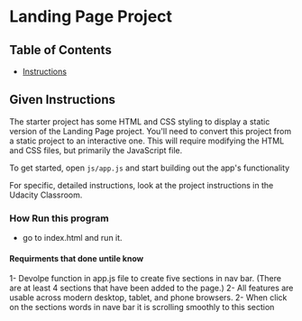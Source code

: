 # Landing Page Project

## Table of Contents

* [Instructions](#instructions)

## Given Instructions

The starter project has some HTML and CSS styling to display a static version of the Landing Page project. You'll need to convert this project from a static project to an interactive one. This will require modifying the HTML and CSS files, but primarily the JavaScript file.

To get started, open `js/app.js` and start building out the app's functionality

For specific, detailed instructions, look at the project instructions in the Udacity Classroom.
### How Run this program
* go to index.html and run it.

#### Requirments that done untile know
1- Devolpe function in app.js file to create five sections in nav bar.
    (There are at least 4 sections that have been added to the page.)
2- All features are usable across modern desktop, tablet, and phone browsers.
2- When click on the sections words in nave bar it is scrolling smoothly to this section